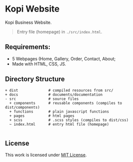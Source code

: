 # Kopi Website

Kopi Business Website.

> Entry file (homepage) in `./src/index.html`.

## Requirements:

- 5 Webpages (Home, Gallery, Order, Contact, About;
- Made with HTML, CSS, JS.

## Directory Structure

```
+ dist              # compiled resources from src/
+ docs              # documents/documentation
- src               # source files
  + components      # reusable components (compiles to dist/components)
  + functions       # plain javascript functions
  + pages           # html pages
  + scss            # .scss styles (compiles to dist/css)
  ~ index.html      # entry html file (homepage)


```

## License

This work is licensed under [MIT License](./LICENSE).